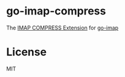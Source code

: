 # go-imap-compress

The [IMAP COMPRESS Extension](https://tools.ietf.org/html/rfc4978) for [go-imap](https://github.com/emersion/go-imap)

# License

MIT
